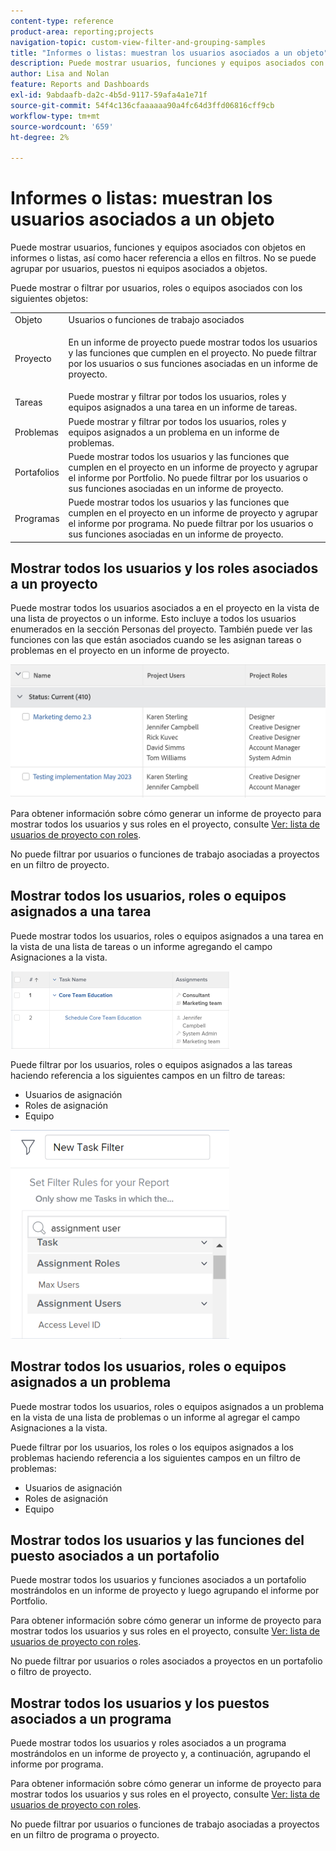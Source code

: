 ```yaml
---
content-type: reference
product-area: reporting;projects
navigation-topic: custom-view-filter-and-grouping-samples
title: "Informes o listas: muestran los usuarios asociados a un objeto"
description: Puede mostrar usuarios, funciones y equipos asociados con objetos en informes o listas, así como hacer referencia a ellos en filtros. No se puede agrupar por usuarios, puestos ni equipos asociados a objetos.
author: Lisa and Nolan
feature: Reports and Dashboards
exl-id: 9abdaafb-da2c-4b5d-9117-59afa4a1e71f
source-git-commit: 54f4c136cfaaaaaa90a4fc64d3ffd06816cff9cb
workflow-type: tm+mt
source-wordcount: '659'
ht-degree: 2%

---
```


# Informes o listas: muestran los usuarios asociados a un objeto

Puede mostrar usuarios, funciones y equipos asociados con objetos en informes o listas, así como hacer referencia a ellos en filtros. No se puede agrupar por usuarios, puestos ni equipos asociados a objetos.

Puede mostrar o filtrar por usuarios, roles o equipos asociados con los siguientes objetos:

<table style="table-layout:auto"> 
 <col> 
 <col> 
 <tbody> 
  <tr> 
   <td role="rowheader">Objeto</td> 
   <td>Usuarios o funciones de trabajo asociados</td> 
  </tr> 
  <tr> 
   <td role="rowheader">Proyecto</td> 
   <td> <p>En un informe de proyecto puede mostrar todos los usuarios y las funciones que cumplen en el proyecto. No puede filtrar por los usuarios o sus funciones asociadas en un informe de proyecto. </p> </td> 
  </tr> 
  <tr> 
   <td role="rowheader">Tareas</td> 
   <td>Puede mostrar y filtrar por todos los usuarios, roles y equipos asignados a una tarea en un informe de tareas.</td> 
  </tr> 
  <tr> 
   <td role="rowheader">Problemas</td> 
   <td>Puede mostrar y filtrar por todos los usuarios, roles y equipos asignados a un problema en un informe de problemas.</td> 
  </tr> 
  <tr> 
   <td role="rowheader">Portafolios</td> 
   <td>Puede mostrar todos los usuarios y las funciones que cumplen en el proyecto en un informe de proyecto y agrupar el informe por Portfolio. No puede filtrar por los usuarios o sus funciones asociadas en un informe de proyecto.</td> 
  </tr> 
  <tr> 
   <td role="rowheader">Programas</td> 
   <td>Puede mostrar todos los usuarios y las funciones que cumplen en el proyecto en un informe de proyecto y agrupar el informe por programa. No puede filtrar por los usuarios o sus funciones asociadas en un informe de proyecto.</td> 
  </tr> 
 </tbody> 
</table>

## Mostrar todos los usuarios y los roles asociados a un proyecto

Puede mostrar todos los usuarios asociados a en el proyecto en la vista de una lista de proyectos o un informe. Esto incluye a todos los usuarios enumerados en la sección Personas del proyecto. También puede ver las funciones con las que están asociados cuando se les asignan tareas o problemas en el proyecto en un informe de proyecto.

![](assets/project-with-user-and-role-information-report-350x100.png)

Para obtener información sobre cómo generar un informe de proyecto para mostrar todos los usuarios y sus roles en el proyecto, consulte [Ver: lista de usuarios de proyecto con roles](../../../reports-and-dashboards/reports/custom-view-filter-grouping-samples/view-project-user-list.md).

No puede filtrar por usuarios o funciones de trabajo asociadas a proyectos en un filtro de proyecto.

## Mostrar todos los usuarios, roles o equipos asignados a una tarea

Puede mostrar todos los usuarios, roles o equipos asignados a una tarea en la vista de una lista de tareas o un informe agregando el campo Asignaciones a la vista.

![](assets/assignments-field-task-view-350x124.png)

Puede filtrar por los usuarios, roles o equipos asignados a las tareas haciendo referencia a los siguientes campos en un filtro de tareas:

* Usuarios de asignación
* Roles de asignación
* Equipo

![](assets/assignment-users-roles-task-filter-350x334.png)

## Mostrar todos los usuarios, roles o equipos asignados a un problema

Puede mostrar todos los usuarios, roles o equipos asignados a un problema en la vista de una lista de problemas o un informe al agregar el campo Asignaciones a la vista.

Puede filtrar por los usuarios, los roles o los equipos asignados a los problemas haciendo referencia a los siguientes campos en un filtro de problemas:

* Usuarios de asignación
* Roles de asignación
* Equipo

## Mostrar todos los usuarios y las funciones del puesto asociados a un portafolio

Puede mostrar todos los usuarios y funciones asociados a un portafolio mostrándolos en un informe de proyecto y luego agrupando el informe por Portfolio.

Para obtener información sobre cómo generar un informe de proyecto para mostrar todos los usuarios y sus roles en el proyecto, consulte [Ver: lista de usuarios de proyecto con roles](../../../reports-and-dashboards/reports/custom-view-filter-grouping-samples/view-project-user-list.md).

No puede filtrar por usuarios o roles asociados a proyectos en un portafolio o filtro de proyecto.

## Mostrar todos los usuarios y los puestos asociados a un programa

Puede mostrar todos los usuarios y roles asociados a un programa mostrándolos en un informe de proyecto y, a continuación, agrupando el informe por programa.

Para obtener información sobre cómo generar un informe de proyecto para mostrar todos los usuarios y sus roles en el proyecto, consulte [Ver: lista de usuarios de proyecto con roles](../../../reports-and-dashboards/reports/custom-view-filter-grouping-samples/view-project-user-list.md).

No puede filtrar por usuarios o funciones de trabajo asociadas a proyectos en un filtro de programa o proyecto.
